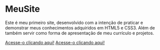 # MeuSite

Este é meu primeiro site, desenvolvido com a intenção de praticar e demonstrar meus conhecimentos adquiridos em HTML5 e CSS3.
Além de também servir como forma de apresentação de meu currículo e projetos.

[Acesse-o clicando aqui!](https://gustavohferreira.github.io/MeuSite/) <a href="https://gustavohferreira.github.io/MeuSite/">Acesse-o clicando aqui!</a>

